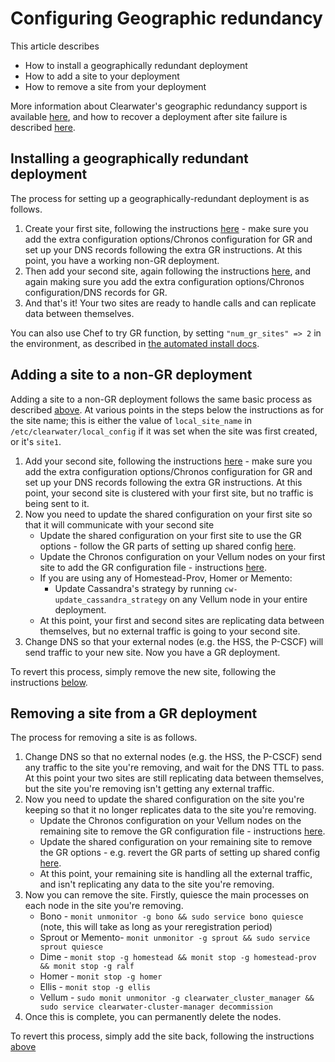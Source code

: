 # Configuring Geographic redundancy

This article describes

* How to install a geographically redundant deployment
* How to add a site to your deployment
* How to remove a site from your deployment

More information about Clearwater's geographic redundancy support is available [here](http://clearwater.readthedocs.io/en/latest/docs/Geographic_redundancy.html), and how to recover a deployment after site failure is described [here](http://clearwater.readthedocs.io/en/latest/Handling_Site_Failure.html).

## Installing a geographically redundant deployment

The process for setting up a geographically-redundant deployment is as follows.

1. Create your first site, following the instructions [here](http://clearwater.readthedocs.io/en/latest/Manual_Install.html) - make sure you add the extra configuration options/Chronos configuration for GR and set up your DNS records following the extra GR instructions. At this point, you have a working non-GR deployment.
2. Then add your second site, again following the instructions [here](http://clearwater.readthedocs.io/en/latest/Manual_Install.html), and again making sure you add the extra configuration options/Chronos configuration/DNS records for GR.
3. And that's it! Your two sites are ready to handle calls and can replicate data between themselves.

You can also use Chef to try GR function, by setting `"num_gr_sites" => 2` in the environment, as described in [the automated install docs](Automated_Install.md).

## Adding a site to a non-GR deployment

Adding a site to a non-GR deployment follows the same basic process as described [above](http://clearwater.readthedocs.io/en/latest/Configuring_GR_Deployments.html#installing-a-geographically-redundant-deployment). At various points in the steps below the instructions as for the site name; this is either the value of `local_site_name` in `/etc/clearwater/local_config` if it was set when the site was first created, or it's `site1`.

1. Add your second site, following the instructions [here](http://clearwater.readthedocs.io/en/latest/Manual_Install.html) - make sure you add the extra configuration options/Chronos configuration for GR and set up your DNS records following the extra GR instructions. At this point, your second site is clustered with your first site, but no traffic is being sent to it.
2. Now you need to update the shared configuration on your first site so that it will communicate with your second site
    * Update the shared configuration on your first site to use the GR options - follow the GR parts of setting up shared config [here](http://clearwater.readthedocs.io/en/latest/Manual_Install.html#provide-shared-configuration).
    * Update the Chronos configuration on your Vellum nodes on your first site to add the GR configuration file - instructions [here](http://clearwater.readthedocs.io/en/latest/Manual_Install.html#chronos-configuration).
    * If you are using any of Homestead-Prov, Homer or Memento:
        * Update Cassandra's strategy by running `cw-update_cassandra_strategy` on any Vellum node in your entire deployment.
    * At this point, your first and second sites are replicating data between themselves, but no external traffic is going to your second site.
3. Change DNS so that your external nodes (e.g. the HSS, the P-CSCF) will send traffic to your new site. Now you have a GR deployment.

To revert this process, simply remove the new site, following the instructions [below](http://clearwater.readthedocs.io/en/latest/Configuring_GR_Deployments.html#removing-a-site-from-a-gr-deployment).

## Removing a site from a GR deployment

The process for removing a site is as follows.

1. Change DNS so that no external nodes (e.g. the HSS, the P-CSCF) send any traffic to the site you're removing, and wait for the DNS TTL to pass. At this point your two sites are still replicating data between themselves, but the site you're removing isn't getting any external traffic.
2. Now you need to update the shared configuration on the site you're keeping so that it no longer replicates data to the site you're removing.
    * Update the Chronos configuration on your Vellum nodes on the remaining site to remove the GR configuration file - instructions [here](http://clearwater.readthedocs.io/en/latest/Manual_Install.html#chronos-configuration).
    * Update the shared configuration on your remaining site to remove the GR options - e.g. revert the GR parts of setting up shared config [here](http://clearwater.readthedocs.io/en/latest/Manual_Install.html#provide-shared-configuration).
    * At this point, your remaining site is handling all the external traffic, and isn't replicating any data to the site you're removing.
3. Now you can remove the site. Firstly, quiesce the main processes on each node in the site you're removing.
    * Bono - `monit unmonitor -g bono && sudo service bono quiesce` (note, this will take as long as your reregistration period)
    * Sprout or Memento- `monit unmonitor -g sprout && sudo service sprout quiesce`
    * Dime - `monit stop -g homestead && monit stop -g homestead-prov && monit stop -g ralf`
    * Homer - `monit stop -g homer`
    * Ellis - `monit stop -g ellis`
    * Vellum - `sudo monit unmonitor -g clearwater_cluster_manager && sudo service clearwater-cluster-manager decommission`
4. Once this is complete, you can permanently delete the nodes.

To revert this process, simply add the site back, following the instructions [above](http://clearwater.readthedocs.io/en/latest/Configuring_GR_Deployments.html#adding-a-site-to-a-non-gr-deployment)
